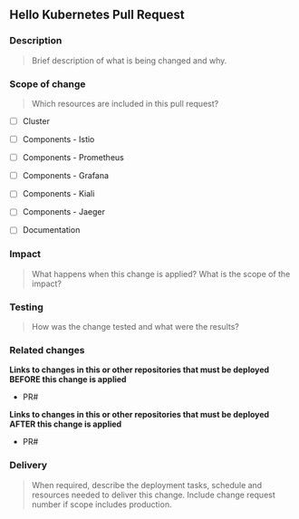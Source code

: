 ## Hello Kubernetes Pull Request

### Description
> Brief description of what is being changed and why.



### Scope of change
> Which resources are included in this pull request?

- [ ] Cluster 
- [ ] Components - Istio
- [ ] Components - Prometheus
- [ ] Components - Grafana 
- [ ] Components - Kiali 
- [ ] Components - Jaeger
- [ ] Documentation


### Impact
> What happens when this change is applied? What is the scope of the impact?



### Testing
> How was the change tested and what were the results?



### Related changes

**Links to changes in this or other repositories that must be deployed BEFORE
this change is applied**

- PR#

**Links to changes in this or other repositories that must be deployed AFTER
this change is applied**

- PR#



### Delivery
> When required, describe the deployment tasks, schedule and resources needed to deliver this change. Include change request number if scope includes production.



